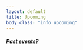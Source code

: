 ```yaml
---
layout: default
title: Upcoming 
body_class: "info upcoming"
---
```

<ul class="classed root">

<!--
  <li class="canceled music">18 Apr 2015 /
    <ul>
      <li>Hookworms</li>
      <li class="more">Excepter</li>
      <li>??</li>
    </ul>
    @ Pallisades, Brooklyn, New York
  </li>



  <li class="music">15 Aug 2015 / <span class="more">Excepter</span> DOG DAY into NIGHT fest. 12 noon - 4am.</li>
  -->
</ul>

<h5><a href="chronology.html">Past events?</a></h5>
